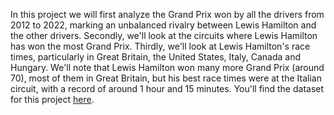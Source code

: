 In this project we will first analyze the Grand Prix won by all the drivers from 2012 to 2022, marking an unbalanced rivalry between Lewis Hamilton and the other drivers. Secondly, we'll look at the circuits where Lewis Hamilton has won the most Grand Prix. Thirdly, we'll look at Lewis Hamilton's race times, particularly in Great Britain, the United States, Italy, Canada and Hungary. We'll note that Lewis Hamilton won many more Grand Prix (around 70), most of them in Great Britain, but his best race times were at the Italian circuit, with a record of around 1 hour and 15 minutes. You'll find the dataset for this project [here](https://www.example.com](https://www.kaggle.com/datasets/rakeshkudmulwar7/formula-1-race-winners-20122022)https://www.kaggle.com/datasets/rakeshkudmulwar7/formula-1-race-winners-20122022).

